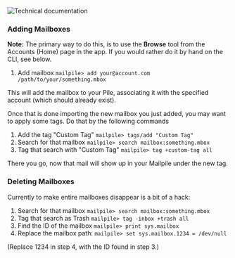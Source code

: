 ![Technical documentation](https://github.com/pagekite/Mailpile/wiki/images/page-technical.png)

### Adding Mailboxes

**Note:** The primary way to do this, is to use the **Browse** tool
from the Accounts (Home) page in the app. If you would rather do it by
hand on the CLI, see below.

1. Add mailbox `mailpile> add your@account.com /path/to/your/something.mbox`

This will add the mailbox to your Pile, associating it with the specified
account (which should already exist).

Once that is done importing the new mailbox you just added, you may want
to apply some tags. Do that by the following commands

1. Add the tag "Custom Tag" `mailpile> tags/add "Custom Tag"`
2. Search for that mailbox `mailpile> search mailbox:something.mbox`
3. Tag that search with "Custom Tag" `mailpile> tag +custom-tag all`

There you go, now that mail will show up in your Mailpile under the
new tag.

### Deleting Mailboxes

Currently to make entire mailboxes disappear is a bit of a hack:

1. Search for that mailbox `mailpile> search mailbox:something.mbox`
2. Tag that search as Trash `mailpile> tag -inbox +trash all`
3. Find the ID of the mailbox `mailpile> print sys.mailbox`
4. Replace the mailbox path: `mailpile> set sys.mailbox.1234 = /dev/null`

(Replace 1234 in step 4, with the ID found in step 3.)
